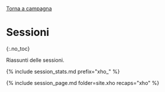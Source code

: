 [Torna a campagna](./campaign.md)

# Sessioni
{:.no_toc}

Riassunti delle sessioni.

{% include session_stats.md prefix="xho_" %}

{% include session_page.md folder=site.xho recaps="xho" %}